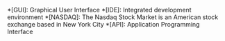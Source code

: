 *[GUI]: Graphical User Interface
*[IDE]: Integrated development environment
*[NASDAQ]: The Nasdaq Stock Market is an American stock exchange based in New York City
*[API]: Application Programming Interface
